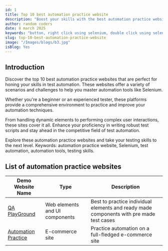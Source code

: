 ```yaml
---
id: 1
title: Top 10 best automation practice website
description: "Boost your skills with the best automation practice websites! Perfect for all levels, these sites offer real-world challenges. Click now to elevate your expertise!"
author: random coders
date: 8 march 2025
keywords: "button, right click using selenium, double click using selenium"
slug: top-10-best-automation-practice-website
image: "/Images/blogs/b3.jpg"
isBlog: Yes
---
```


## Introduction

Discover the top 10 best automation practice websites that are perfect for honing your skills in test automation. These websites offer a variety of scenarios and challenges to help you master automation tools like Selenium.

Whether you're a beginner or an experienced tester, these platforms provide a comprehensive environment to practice and improve your automation techniques.

From handling dynamic elements to performing complex user interactions, these sites cover it all. Enhance your proficiency in writing robust test scripts and stay ahead in the competitive field of test automation.

Explore these automation practice websites and take your testing skills to the next level. Keywords: automation practice website, Selenium, test automation, automation tools, testing skills.

## List of automation practice websites

| Demo Website Name                                     | Type                           | Description                                                                             |
| ----------------------------------------------------- | ------------------------------ | --------------------------------------------------------------------------------------- |
| [QA PlayGround](https://www.qaplayground.com/)        | Web elements and UI components | Best to practice individual elements and ready made components with pre made test cases |
| [Automation Practice](http://automationpractice.com/) | E-commerce site                | Practice automation on a full-fledged e-commerce site                                   |
